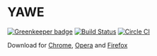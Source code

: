 # YAWE

[![Greenkeeper badge](https://badges.greenkeeper.io/davidkna/YAWE.svg)](https://greenkeeper.io/)
[![Build Status](https://travis-ci.org/davidkna/YAWE.svg?branch=master)](https://travis-ci.org/davidkna/YAWE)
[![Circle CI](https://circleci.com/gh/davidkna/YAWE.svg?style=svg)](https://circleci.com/gh/davidkna/YAWE)

Download for [Chrome](https://chrome.google.com/webstore/detail/daffpdngkoncjmbmpbmpkpehjjkffinb/), [Opera](https://addons.opera.com/de/extensions/details/yawe-yet-another-wiki-extension/) and [Firefox](https://addons.mozilla.org/de/firefox/addon/yawe/)
